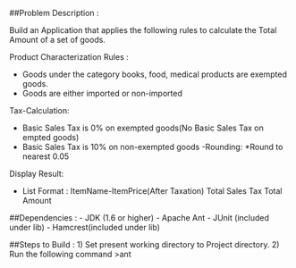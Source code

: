 
##Problem Description :

Build an Application that applies the following rules to calculate the Total Amount of a set of goods.

 Product Characterization Rules :
 * Goods under the category books, food, medical products are exempted goods.
 * Goods are either imported or non-imported

 Tax-Calculation:
 * Basic Sales Tax is 0% on exempted goods(No Basic Sales Tax on empted goods)
 * Basic Sales Tax is 10% on non-exempted goods
 	-Rounding:
 		*Round to nearest 0.05

 Display Result:
 * List Format :
 ItemName-ItemPrice(After Taxation)
 Total Sales Tax
 Total Amount

##Dependencies :
    - JDK (1.6 or higher)
    - Apache Ant
    - JUnit (included under lib)
        - Hamcrest(included under lib)

##Steps to Build :
    1) Set present working directory to Project directory.
    2) Run the following command
        >ant






